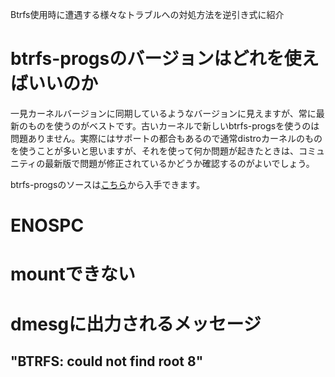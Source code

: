 Btrfs使用時に遭遇する様々なトラブルへの対処方法を逆引き式に紹介

# btrfs-progsのバージョンはどれを使えばいいのか

一見カーネルバージョンに同期しているようなバージョンに見えますが、常に最新のものを使うのがベストです。古いカーネルで新しいbtrfs-progsを使うのは問題ありません。実際にはサポートの都合もあるので通常distroカーネルのものを使うことが多いと思いますが、それを使って何か問題が起きたときは、コミュニティの最新版で問題が修正されているかどうか確認するのがよいでしょう。

btrfs-progsのソースは[こちら](git://git.kernel.org/pub/scm/linux/kernel/git/kdave/btrfs-progs.git)から入手できます。

# ENOSPC

# mountできない

# dmesgに出力されるメッセージ

## "BTRFS: could not find root 8"

